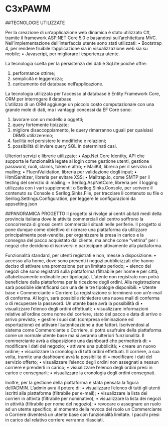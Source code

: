 # C3xPAWM

##TECNOLOGIE UTILIZZATE 

Per la creazione di un’applicazione web dinamica è stato utilizzato C#, tramite il framework ASP.NET Core 5.0 e basandosi sull’architettura MVC. 
Nell’implementazione dell’interfaccia utente sono stati utilizzati:
•	Bootstrap 4, per rendere fruibile l’applicazione sia in visualizzazione web sia su mobile;
•	Javascript, per migliorare l’esperienza utente.

La tecnologia scelta per la persistenza dei dati è SqLite poiché offre:
1.	performance ottime;
2.	semplicità e leggerezza;
3.	caricamento del database nell’applicazione.

La tecnologia utilizzata per l’accesso al database è Entity Framework Core, ORM per interrogare il database  
L’utilizzo di un ORM aggiunge un piccolo costo computazionale con una grande mole di dati, ma i vantaggi concessi da EF Core sono:
1.	lavorare con un modello a oggetti;
2.	query fortemente tipizzate;
3.	migliore disaccoppiamento, le query rimarranno uguali per qualsiasi DBMS utilizzeremo;
4.	facilità nel persistere le modifiche e relazioni;
5.	possibilità di inviare query SQL in determinati casi.

Ulteriori servizi e librerie utilizzate:
•	Asp.Net Core Identity, API che supporta le funzionalità legate al login come gestione utenti, gestione password, ruoli, claims, token e altro;
•	MailKit, libreria per il servizio di mailing;
•	FluentValidation, libreria per validazione degli input;
•	HtmlSanitizer, libreria per evitare XSS;
•	Mailtrap.io, come SMTP per il testing del servizio di mailing;
•	Serilog.AspNetCore, libreria per il logging utilizzata con i vari supplementi:
o	Serilog.Sinks.Console, per scrivere il contenuto su Console 
o	Serilog.Sinks.File, per tracciare il contenuto su file
o	Serilog.Settings.Configuration, per leggere le configurazioni da appsetting.json



##PANORAMICA PROGETTO
Il progetto si rivolge ai centri abitati medi della provincia italiana dove le attività commerciali del centro soffrono la concorrenza di grossi centri commerciali situati nelle periferie.
Il progetto si pone dunque come obiettivo di ricreare una piattaforma da utilizzare principalmente post-vendita, per organizzare la presa in carico e la consegna del pacco acquistato dal cliente, ma anche come “vetrina” per i negozi che decidono di iscriversi e partecipare attivamente alla piattaforma.

Funzionalità standard, per utenti registrati e non, messe a disposizione:
•	accesso alla home, dove sono presenti i negozi pubblicizzati che hanno deciso di attivare una promozione per un limitato periodo;
•	elenco dei negozi che sono registrati sulla piattaforma (filtrabile per nome e per città, alfabeticamente ordinabile per tipologia).
L’utente non registrato non potrà beneficiare della piattaforma per la ricezione degli ordini.
Alla registrazione sarà possibile identificarsi con una delle tre tipologie disponibili:
•	Utente base
•	Commerciante
•	Corriere
La registrazione si terminerà con un’e-mail di conferma.
Al login, sarà possibile richiedere una nuova mail di conferma o di recuperare la password.
Un utente base avrà la possibilità di 
•	visualizzare l’elenco degli ordini effettuati;
•	visualizzare informazioni relative all’ordine come nome del corriere, stato del pacco e data di arrivo o arrivo previsto;
•	gestire i suoi dati (compresa eliminazione ed esportazione) ed attivare l’autenticazione a due fattori.
Iscrivendosi al sistema come Commerciante o Corriere, si potrà usufruire della piattaforma come un normale utente base ma si avranno ulteriori funzionalità.
Il commerciante avrà a disposizione una dashboard che permetterà di:
•	modificare i dati del negozio;
•	attivare una pubblicità;
•	creare un nuovo ordine;
•	visualizzare la cronologia di tutti ordini effettuati.
Il corriere, a sua volta, tramite una dashboard avrà la possibilità di 
•	modificare i dati del servizio offerto;
•	visualizzare l’elenco degli ordini non assegnati a nessun corriere e prenderli in carico;
•	visualizzare l’elenco degli ordini presi in carico e consegnarli;
•	visualizzare la cronologia degli ordini consegnati. 


Inoltre, per la gestione della piattaforma è stata pensata la figura dell’ADMIN.
L’admin avrà il potere di:
•	visualizzare l’elenco di tutti gli utenti iscritti alla piattaforma (filtrabile per e-mail);
•	visualizzare la lista dei corrieri in attività (filtrabile per nominativo); 
•	visualizzare la lista dei negozi in attività (filtrabile per nome del negozio);
• revocare o assegnare un ruolo ad un utente specifico, al momento della revoca del ruolo un Commerciante o Corriere diventerà un utente base con funzionalità limitate. I pacchi presi in carico dal relativo corriere verranno rilasciati.
